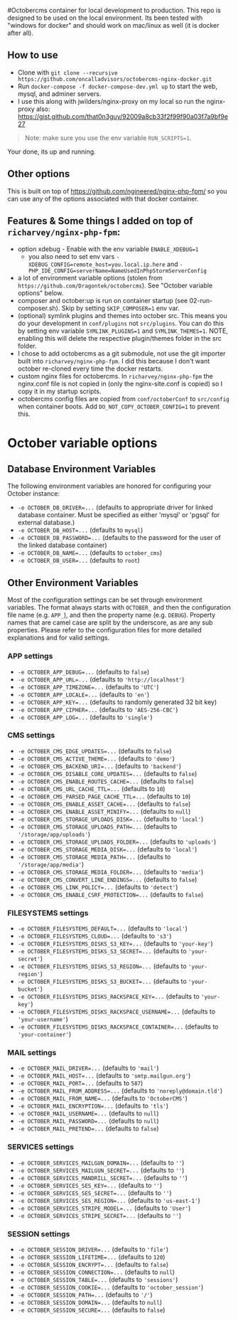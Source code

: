 #Octobercms container for local development to production.
This repo is designed to be used on the local environment.   Its been tested with "windows for docker" and should work on mac/linux as well (it is docker after all).

## How to use

* Clone with `git clone --recursive https://github.com/oncalladvisors/octobercms-nginx-docker.git`
* Run `docker-compose -f docker-compose-dev.yml up` to start the web, mysql, and adminer servers.
* I use this along with jwilders/nginx-proxy on my local so run the nginx-proxy also: https://gist.github.com/that0n3guy/92009a8cb33f2f99f90a03f7a9bf9e27

> Note: make sure you use the env variable `RUN_SCRIPTS=1`.

Your done, its up and running.

## Other options

This is built on top of https://github.com/ngineered/nginx-php-fpm/ so you can use any of the options associated with that docker container.    

## Features & Some things I added on top of `richarvey/nginx-php-fpm`:

* option xdebug - Enable with the env variable `ENABLE_XDEBUG=1`
    * you also need to set env vars `- XDEBUG_CONFIG=remote_host=you.local.ip.here` and `- PHP_IDE_CONFIG=serverName=NameUsedInPhpStormServerConfig`
* a lot of environment variable options (stolen from `https://github.com/Dragontek/octobercms`).   See "October variable options" below.
* composer and october:up is run on container startup (see 02-run-composer.sh).  Skip by setting `SKIP_COMPOSER=1` env var.
* (optional) symlink plugins and themes into october src.   This means you do your development in `conf/plugins` not `src/plugins`.   You can do this by setting env variable `SYMLINK_PLUGINS=1` and `SYMLINK_THEMES=1`.   NOTE, enabling this will delete the respective plugin/themes folder in the src folder.
* I chose to add octobercms as a git submodule, not use the git importer built into `richarvey/nginx-php-fpm`.    I did this because I don't want october re-cloned every time the docker restarts.
* custom nginx files for octobercms.  In `richarvey/nginx-php-fpm` the nginx.conf file is not copied in (only the nginx-site.conf is copied) so I copy it in my startup scripts. 
* octobercms config files are copied from `conf/octoberConf` to `src/config` when container boots.   Add `DO_NOT_COPY_OCTOBER_CONFIG=1` to prevent this.

# October variable options
## Database Environment Variables
The following environment variables are honored for configuring your October instance:
* `-e OCTOBER_DB_DRIVER=...` (defaults to appropriate driver for linked database container. Must be specified as either 'mysql' or 'pgsql' for external database.)
* `-e OCTOBER_DB_HOST=...` (defaults to `mysql`)
* `-e OCTOBER_DB_PASSWORD=...` (defaults to the password for the user of the linked database container)
* `-e OCTOBER_DB_NAME=...` (defaults to `october_cms`)
* `-e OCTOBER_DB_USER=...` (defaults to `root`)

## Other Environment Variables
Most of the configuration settings can be set through environment variables.  The format always starts with `OCTOBER_` and then the configuration file name (e.g. `APP_`), and then the property name (e.g. `DEBUG`).  Property names that are camel case are split by the underscore, as are any sub properties.  Please refer to the configuration files for more detailed explanations and for valid settings.

### APP settings

* `-e OCTOBER_APP_DEBUG=...` (defaults to `false`)
* `-e OCTOBER_APP_URL=...` (defaults to `'http://localhost'`)
* `-e OCTOBER_APP_TIMEZONE=...` (defaults to `'UTC'`)
* `-e OCTOBER_APP_LOCALE=...` (defaults to `'en'`)
* `-e OCTOBER_APP_KEY=...` (defaults to randomly generated 32 bit key)
* `-e OCTOBER_APP_CIPHER=...` (defaults to `'AES-256-CBC'`)
* `-e OCTOBER_APP_LOG=...` (defaults to `'single'`)

### CMS settings
* `-e OCTOBER_CMS_EDGE_UPDATES=...` (defaults to `false`)
* `-e OCTOBER_CMS_ACTIVE_THEME=...` (defaults to `'demo'`)
* `-e OCTOBER_CMS_BACKEND_URI=...` (defaults to `'backend'`)
* `-e OCTOBER_CMS_DISABLE_CORE_UPDATES=...` (defaults to `false`)
* `-e OCTOBER_CMS_ENABLE_ROUTES_CACHE=...` (defaults to `false`)
* `-e OCTOBER_CMS_URL_CACHE_TTL=...` (defaults to `10`)
* `-e OCTOBER_CMS_PARSED_PAGE_CACHE_TTL=...` (defaults to `10`)
* `-e OCTOBER_CMS_ENABLE_ASSET_CACHE=...` (defaults to `false`)
* `-e OCTOBER_CMS_ENABLE_ASSET_MINIFY=...` (defaults to `null`)
* `-e OCTOBER_CMS_STORAGE_UPLOADS_DISK=...` (defaults to `'local'`)
* `-e OCTOBER_CMS_STORAGE_UPLOADS_PATH=...` (defaults to `'/storage/app/uploads'`)
* `-e OCTOBER_CMS_STORAGE_UPLOADS_FOLDER=...` (defaults to `'uploads'`)
* `-e OCTOBER_CMS_STORAGE_MEDIA_DISK=...` (defaults to `'local'`)
* `-e OCTOBER_CMS_STORAGE_MEDIA_PATH=...` (defaults to `'/storage/app/media'`)
* `-e OCTOBER_CMS_STORAGE_MEDIA_FOLDER=...` (defaults to `'media'`)
* `-e OCTOBER_CMS_CONVERT_LINE_ENDINGS=...` (defaults to `false`)
* `-e OCTOBER_CMS_LINK_POLICY=...` (defaults to `'detect'`)
* `-e OCTOBER_CMS_ENABLE_CSRF_PROTECTION=...` (defaults to `false`)

### FILESYSTEMS settings
* `-e OCTOBER_FILESYSTEMS_DEFAULT=...` (defaults to `'local'`)
* `-e OCTOBER_FILESYSTEMS_CLOUD=...` (defaults to `'s3'`)
* `-e OCTOBER_FILESYSTEMS_DISKS_S3_KEY=...` (defaults to `'your-key'`)
* `-e OCTOBER_FILESYSTEMS_DISKS_S3_SECRET=...` (defaults to `'your-secret'`)
* `-e OCTOBER_FILESYSTEMS_DISKS_S3_REGION=...` (defaults to `'your-region'`)
* `-e OCTOBER_FILESYSTEMS_DISKS_S3_BUCKET=...` (defaults to `'your-bucket'`)
* `-e OCTOBER_FILESYSTEMS_DISKS_RACKSPACE_KEY=...` (defaults to `'your-key'`)
* `-e OCTOBER_FILESYSTEMS_DISKS_RACKSPACE_USERNAME=...` (defaults to `'your-username'`)
* `-e OCTOBER_FILESYSTEMS_DISKS_RACKSPACE_CONTAINER=...` (defaults to `'your-container'`)

### MAIL settings
* `-e OCTOBER_MAIL_DRIVER=...` (defaults to `'mail'`)
* `-e OCTOBER_MAIL_HOST=...` (defaults to `'smtp.mailgun.org'`)
* `-e OCTOBER_MAIL_PORT=...` (defaults to `587`)
* `-e OCTOBER_MAIL_FROM_ADDRESS=...` (defaults to `'noreply@domain.tld'`)
* `-e OCTOBER_MAIL_FROM_NAME=...` (defaults to `'OctoberCMS'`)
* `-e OCTOBER_MAIL_ENCRYPTION=...` (defaults to `'tls'`)
* `-e OCTOBER_MAIL_USERNAME=...` (defaults to `null`)
* `-e OCTOBER_MAIL_PASSWORD=...` (defaults to `null`)
* `-e OCTOBER_MAIL_PRETEND=...` (defaults to `false`)

### SERVICES settings
* `-e OCTOBER_SERVICES_MAILGUN_DOMAIN=...` (defaults to `''`)
* `-e OCTOBER_SERVICES_MAILGUN_SECRET=...` (defaults to `''`)
* `-e OCTOBER_SERVICES_MANDRILL_SECRET=...` (defaults to `''`)
* `-e OCTOBER_SERVICES_SES_KEY=...` (defaults to `''`)
* `-e OCTOBER_SERVICES_SES_SECRET=...` (defaults to `''`)
* `-e OCTOBER_SERVICES_SES_REGION=...` (defaults to `'us-east-1'`)
* `-e OCTOBER_SERVICES_STRIPE_MODEL=...` (defaults to `'User'`)
* `-e OCTOBER_SERVICES_STRIPE_SECRET=...` (defaults to `''`)

### SESSION settings
* `-e OCTOBER_SESSION_DRIVER=...` (defaults to `'file'`)
* `-e OCTOBER_SESSION_LIFETIME=...` (defaults to `120`)
* `-e OCTOBER_SESSION_ENCRYPT=...` (defaults to `false`)
* `-e OCTOBER_SESSION_CONNECTION=...` (defaults to `null`)
* `-e OCTOBER_SESSION_TABLE=...` (defaults to `'sessions'`)
* `-e OCTOBER_SESSION_COOKIE=...` (defaults to `'october_session'`)
* `-e OCTOBER_SESSION_PATH=...` (defaults to `'/'`)
* `-e OCTOBER_SESSION_DOMAIN=...` (defaults to `null`)
* `-e OCTOBER_SESSION_SECURE=...` (defaults to `false`)
